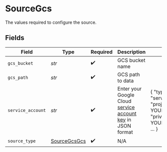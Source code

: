 # SourceGcs

The values required to configure the source.


## Fields

| Field                                                                                                                                                                           | Type                                                                                                                                                                            | Required                                                                                                                                                                        | Description                                                                                                                                                                     | Example                                                                                                                                                                         |
| ------------------------------------------------------------------------------------------------------------------------------------------------------------------------------- | ------------------------------------------------------------------------------------------------------------------------------------------------------------------------------- | ------------------------------------------------------------------------------------------------------------------------------------------------------------------------------- | ------------------------------------------------------------------------------------------------------------------------------------------------------------------------------- | ------------------------------------------------------------------------------------------------------------------------------------------------------------------------------- |
| `gcs_bucket`                                                                                                                                                                    | *str*                                                                                                                                                                           | :heavy_check_mark:                                                                                                                                                              | GCS bucket name                                                                                                                                                                 |                                                                                                                                                                                 |
| `gcs_path`                                                                                                                                                                      | *str*                                                                                                                                                                           | :heavy_check_mark:                                                                                                                                                              | GCS path to data                                                                                                                                                                |                                                                                                                                                                                 |
| `service_account`                                                                                                                                                               | *str*                                                                                                                                                                           | :heavy_check_mark:                                                                                                                                                              | Enter your Google Cloud <a href="https://cloud.google.com/iam/docs/creating-managing-service-account-keys#creating_service_account_keys">service account key</a> in JSON format | { "type": "service_account", "project_id": YOUR_PROJECT_ID, "private_key_id": YOUR_PRIVATE_KEY, ... }                                                                           |
| `source_type`                                                                                                                                                                   | [SourceGcsGcs](../../models/shared/sourcegcsgcs.md)                                                                                                                             | :heavy_check_mark:                                                                                                                                                              | N/A                                                                                                                                                                             |                                                                                                                                                                                 |